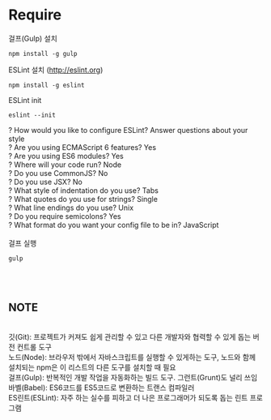 # Require<br>
걸프(Gulp) 설치
```
npm install -g gulp
```

ESLint 설치 (http://eslint.org)
```
npm install -g eslint
```
ESLint init
```
eslint --init
```
? How would you like to configure ESLint? Answer questions about your style<br>
? Are you using ECMAScript 6 features? Yes<br>
? Are you using ES6 modules? Yes<br>
? Where will your code run? Node<br>
? Do you use CommonJS? No<br>
? Do you use JSX? No<br>
? What style of indentation do you use? Tabs<br>
? What quotes do you use for strings? Single<br>
? What line endings do you use? Unix<br>
? Do you require semicolons? Yes<br>
? What format do you want your config file to be in? JavaScript<br>
<br>
걸프 실행
```
gulp
```
<br><br>


## NOTE
<br>
깃(Git): 프로젝트가 커져도 쉽게 관리할 수 있고 다른 개발자와 협력할 수 있게 돕는 버전 컨트롤 도구 <br>
노드(Node): 브라우저 밖에서 자바스크립트를 실행할 수 있게하는 도구, 노드와 함께 설치되는 npm은 이 리스트의 다른 도구를 설치할 때 필요<br>
걸프(Gulp): 반복적인 개발 작업을 자동화하는 빌드 도구. 그런트(Grunt)도 널리 쓰임<br>
바벨(Babel): ES6코드를 ES5코드로 변환하는 트랜스 컴파일러<br>
ES린트(ESLint): 자주 하는 실수를 피하고 더 나은 프로그래머가 되도록 돕는 린트 프로그램<br>
